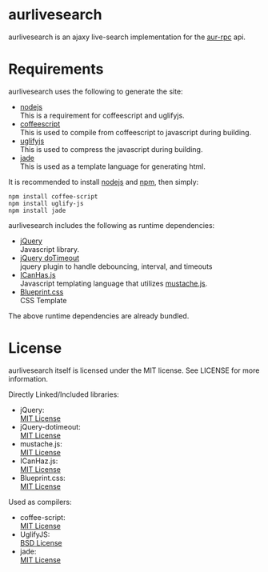 # aurlivesearch

aurlivesearch is an ajaxy live-search implementation for the [aur-rpc][1] api.

# Requirements

aurlivesearch uses the following to generate the site:

-   [nodejs][18]  
    This is a requirement for coffeescript and uglifyjs.
-   [coffeescript][3]  
    This is used to compile from coffeescript to javascript during building.
-   [uglifyjs][4]  
    This is used to compress the javascript during building.
-   [jade][20]  
    This is used as a template language for generating html.

It is recommended to install [nodejs][18] and [npm][19], then simply:

    npm install coffee-script 
    npm install uglify-js
    npm install jade

aurlivesearch includes the following as runtime dependencies:

-   [jQuery][8]  
    Javascript library.
-   [jQuery doTimeout][22]  
    jquery plugin to handle debouncing, interval, and timeouts
-   [ICanHas.js][6]  
    Javascript templating language that utilizes [mustache.js][7].
-   [Blueprint.css][17]  
    CSS Template

The above runtime dependencies are already bundled.

# License

aurlivesearch itself is licensed under the MIT license. See LICENSE for more
information.

Directly Linked/Included libraries:

-   jQuery:  
    [MIT License][10]
-   jQuery-dotimeout:  
    [MIT License][23]
-   mustache.js:  
    [MIT License][11]
-   ICanHaz.js:  
    [MIT License][15]
-   Blueprint.css:  
    [MIT License][16]

Used as compilers:

-   coffee-script:  
    [MIT License][13]
-   UglifyJS:  
    [BSD License][14]
-   jade:  
    [MIT License][21]


[1]: http://aur.archlinux.org/rpc.php
[3]: http://jashkenas.github.com/coffee-script/
[4]: https://github.com/mishoo/UglifyJS
[5]: http://haml-lang.com/
[6]: http://icanhazjs.com/
[7]: https://github.com/janl/mustache.js
[8]: http://jquery.com/
[9]: https://github.com/cloudhead/less.js/blob/master/LICENSE
[10]: http://jquery.org/license
[11]: https://github.com/janl/mustache.js/blob/master/LICENSE
[12]: http://haml-lang.com/docs/yardoc/file.MIT-LICENSE.html
[13]: https://github.com/jashkenas/coffee-script/blob/master/LICENSE
[14]: https://github.com/mishoo/UglifyJS
[15]: https://github.com/andyet/ICanHaz.js/blob/master/LICENSE
[16]: https://github.com/joshuaclayton/blueprint-css/blob/master/LICENSE
[17]: http://www.blueprintcss.org/
[18]: http://www.nodejs.org/
[19]: http://npmjs.org/
[20]: http://jade-lang.com/
[21]: https://github.com/visionmedia/jade/blob/master/LICENSE
[22]: http://benalman.com/projects/jquery-dotimeout-plugin/
[23]: https://github.com/cowboy/jquery-dotimeout/blob/master/LICENSE-MIT
